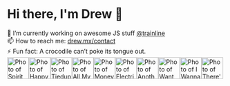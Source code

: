 # Hi there, I'm Drew 👋
🔭 I’m currently working on awesome JS stuff [@trainline](http://trainline.com/)  
📫 How to reach me: [drew.mx/contact](https://drew.mx/contact)  
⚡ Fun fact: A crocodile can’t poke its tongue out.  
<img src="https://i.scdn.co/image/ab67616d000048515c1c4d3d94d0e845bd1ebec1" alt="Photo of Spirit In The Sky" height="50px" /><img src="https://i.scdn.co/image/ab67616d00004851ed7161514b659102e49bb589" alt="Photo of Happy Man" height="50px" /><img src="https://i.scdn.co/image/ab67616d000048515293681f1d72c22430e382e0" alt="Photo of Tieduprightnow" height="50px" /><img src="https://i.scdn.co/image/ab67616d00004851a5a0567b3b8532a1e090734d" alt="Photo of All My Friends" height="50px" /><img src="https://i.scdn.co/image/ab67616d00004851d2b420a7f33f6cfdcfc77b3b" alt="Photo of Money Problems" height="50px" /><img src="https://i.scdn.co/image/ab67616d00004851da0235b62deb6a12490dec79" alt="Photo of Electrico Romantico - feat. Robbie Williams" height="50px" /><img src="https://i.scdn.co/image/ab67616d00004851056e90910cbaf5c5b892aeba" alt="Photo of Another One Bites The Dust - Remastered 2011" height="50px" /><img src="https://i.scdn.co/image/ab67616d000048510c75ad91c9ec6586c8f6c18f" alt="Photo of Want Me Back" height="50px" /><img src="https://i.scdn.co/image/ab67616d00004851aa31c98f0add81591375af01" alt="Photo of I Wanna Get Better" height="50px" /><img src="https://i.scdn.co/image/ab67616d000048510cdb4b03fd27a1301592a5e3" alt="Photo of There's Still A Light In The House" height="50px" />
